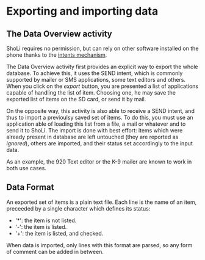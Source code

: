 # Exporting and importing data

## The Data Overview activity

ShoLi requires no permission, but can rely on other software installed on the phone thanks to the [intents mechanism](http://developer.android.com/training/basics/intents/index.html).

The Data Overview activity first provides an explicit way to export the whole database. To achieve this, it uses the SEND intent, which is commonly supported by mailer or SMS applications, some text editors and others. When you click on the *export* button, you are presented a list of applications capable of handling the list of item. Choosing one, he may save the exported list of items on the SD card, or send it by mail.

On the opposite way, this activity is also able to receive a SEND intent, and thus to import a previoulsy saved set of items. To do this, you must use an application able of loading this list from a file, a mail or whatever and to send it to ShoLi. The import is done with best effort: items which were already present in database are left untouched (they are reported as *ignored*), others are imported, and their status set accordingly to the input data.

As an example, the 920 Text editor or the K-9 mailer are known to work in both use cases.

## Data Format

An exported set of items is a plain text file. Each line is the name of an item, preceeded by a single character which defines its status:

 * '*': the item is not listed.
 * '-': the item is listed.
 * '+': the item is listed, and checked.

 When data is imported, only lines with this format are parsed, so any form of comment can be added in between.
